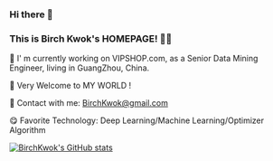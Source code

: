 ### Hi there 👋  
### This is Birch Kwok's HOMEPAGE! 👨‍💻


🔭  I' m currently working on VIPSHOP.com,  as a Senior Data Mining Engineer,  living in GuangZhou,  China.

👏 Very Welcome to MY WORLD ! 

📨 Contact with me:  BirchKwok@gmail.com

😋 Favorite Technology:  Deep Learning/Machine Learning/Optimizer Algorithm

[![BirchKwok's GitHub stats](https://github-readme-stats.vercel.app/api?username=BirchKwok&count_private=true&show_icons=true&theme=vue)](https://github.com/BirchKwok/github-readme-stats)
